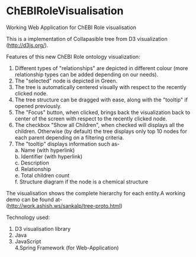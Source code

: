 ChEBIRoleVisualisation
======================

Working Web Application for ChEBI Role visualisation

This is a implementation of Collapasible tree from D3 visualization (http://d3js.org/).

Features of this new ChEBI Role ontology visualization:

1) Different types of "relationships" are depicted in different colour (more relationship types can be added depending on our needs). 
2) The "selected" node is depicted in Green.     
3) The tree is automatically centered visually with respect to the recently clicked node.   
4) The tree structure can be dragged with ease, along with the "tooltip" if opened previously.   
5) The "Focus" button, when clicked, brings back the visualization back to center of the screen with respect to the recently clicked node.    
6) The checkbox "Show all Children", when checked will displays all the children. Otherwise (by default) the tree displays only top 10 nodes for each parent depending on a filtering criteria.    
7) The "tooltip" displays information such as-   
        a. Name (with hyperlink)   
        b. Identifier (with hyperlink)   
        c. Description   
        d. Relationship   
        e. Total children count   
        f. Structure diagram if the node is a chemical structure   

The visualisation shows the complete hierarchy for each entity.A working demo can be found at-   
(http://work.ashish.ws/sankalp/tree-proto.html)

Technology used:   
1. D3 visualisation library   
2. Java   
3. JavaScript   
4.Spring Framework (for Web-Application)   








